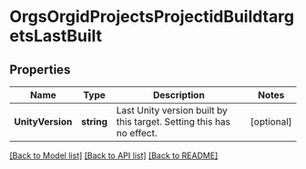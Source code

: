 # OrgsOrgidProjectsProjectidBuildtargetsLastBuilt

## Properties

Name | Type | Description | Notes
------------ | ------------- | ------------- | -------------
**UnityVersion** | **string** | Last Unity version built by this target. Setting this has no effect. | [optional] 

[[Back to Model list]](../README.md#documentation-for-models) [[Back to API list]](../README.md#documentation-for-api-endpoints) [[Back to README]](../README.md)


